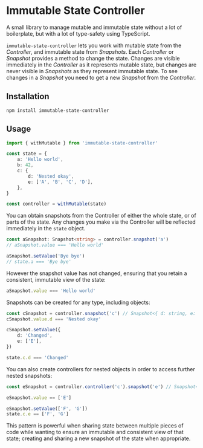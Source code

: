 # Immutable State Controller

A small library to manage mutable and immutable state without a lot of boilerplate, but with a lot of type-safety using TypeScript.

`immutable-state-controller` lets you work with mutable state from the _Controller_, and immutable state from _Snapshots_. Each _Controller_ or _Snapshot_ provides a method to change the state. Changes are visible immediately in the _Controller_ as it represents mutable state, but changes are never visible in _Snapshots_ as they represent immutable state. To see changes in a _Snapshot_ you need to get a new _Snapshot_ from the _Controller_.

## Installation

```shell
npm install immutable-state-controller
```

## Usage

```typescript
import { withMutable } from 'immutable-state-controller'

const state = {
	a: 'Hello world',
	b: 42,
	c: {
		d: 'Nested okay',
		e: ['A', 'B', 'C', 'D'],
	},
}

const controller = withMutable(state)
```

You can obtain snapshots from the Controller of either the whole state, or of parts of the state.
Any changes you make via the Controller will be reflected immediately in the `state` object.

```typescript
const aSnapshot: Snapshot<string> = controller.snapshot('a')
// aSnapshot.value === 'Hello world'

aSnapshot.setValue('Bye bye')
// state.a === 'Bye bye'
```

However the snapshot value has not changed, ensuring that you retain a consistent, immutable view of the state:

```typescript
aSnapshot.value === 'Hello world'
```

Snapshots can be created for any type, including objects:

```typescript
const cSnapshot = controller.snapshot('c') // Snapshot<{ d: string, e: string[] }>
cSnapshot.value.d === 'Nested okay'

cSnapshot.setValue({
	d: 'Changed',
	e: ['E'],
})

state.c.d === 'Changed'
```

You can also create controllers for nested objects in order to access further nested snapshots:

```typescript
const eSnapshot = controller.controller('c').snapshot('e') // Snapshot<string[]>

eSnapshot.value == ['E']

eSnapshot.setValue(['F', 'G'])
state.c.e == ['F', 'G']
```

This pattern is powerful when sharing state between multiple pieces of code while wanting to
ensure an immutable and consistent view of that state; creating and sharing a new snapshot of the
state when appropriate.
